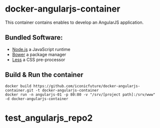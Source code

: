 # docker-angularjs-container

This container contains enables to develop an AngularJS application.

## Bundled Software:
* [Node.js](https://nodejs.org/en/) a JavaScript runtime
* [Bower](http://bower.io/) a package manager
* [Less](http://lesscss.org/) a CSS pre-processor

## Build & Run the container
```
docker build https://github.com/iconicfuture/docker-angularjs-container.git -t docker-angularjs-container
docker run -n angularjs-01 -p 80:80 -v "/srv/[project path]:/srv/www" -d docker-angularjs-container
```
# test_angularjs_repo2
